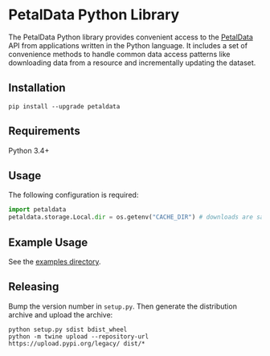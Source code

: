 # PetalData Python Library

The PetalData Python library provides convenient access to the [PetalData](https://petaldata.app) API from applications written in the Python language. It includes a set of convenience methods to handle common data access patterns like downloading data from a resource and incrementally updating the dataset.

## Installation

```
pip install --upgrade petaldata
```

## Requirements

Python 3.4+

## Usage

The following configuration is required:

```python
import petaldata
petaldata.storage.Local.dir = os.getenv("CACHE_DIR") # downloads are saved to this directory
```

## Example Usage

See the [examples directory](/examples).

## Releasing

Bump the version number in `setup.py`. Then generate the distribution archive and upload the archive:

```
python setup.py sdist bdist_wheel
python -m twine upload --repository-url https://upload.pypi.org/legacy/ dist/*
```
